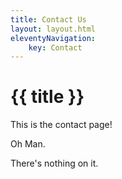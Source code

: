 ```yaml
---
title: Contact Us
layout: layout.html
eleventyNavigation:
    key: Contact
---
```

# {{ title }}
This is the contact page! 

Oh Man.

There's nothing on it.